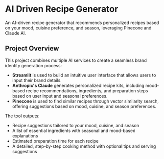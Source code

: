 # AI Driven Recipe Generator
An AI-driven recipe generator that recommends personalized recipes based on your mood, cuisine preference, and season, leveraging Pinecone and Claude AI.

## Project Overview
This project combines multiple AI services to create a seamless brand identity generation process:
- **Streamlit** is used to build an intuitive user interface that allows users to input their brand details.
- **Anthropic's Claude** generates personalized recipe kits, including mood-based recipe recommendations, ingredients, and preparation steps based on user input and seasonal preferences.
- **Pinecone**  is used to find similar recipes through vector similarity search, offering suggestions based on mood, cuisine, and season preferences.

The tool outputs:
- Recipe suggestions tailored to your mood, cuisine, and season
- A list of essential ingredients with seasonal and mood-based explanations
- Estimated preparation time for each recipe
- A detailed, step-by-step cooking method with optional tips and serving suggestions


